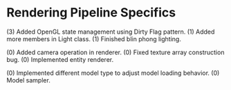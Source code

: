 Rendering Pipeline Specifics
===

(3) Added OpenGL state management using Dirty Flag pattern.
(1) Added more members in Light class.
(1) Finished blin phong lighting.

(0) Added camera operation in renderer.
(0) Fixed texture array construction bug.
(0) Implemented entity renderer.

(0) Implemented different model type to adjust model loading behavior.
(0) Model sampler.